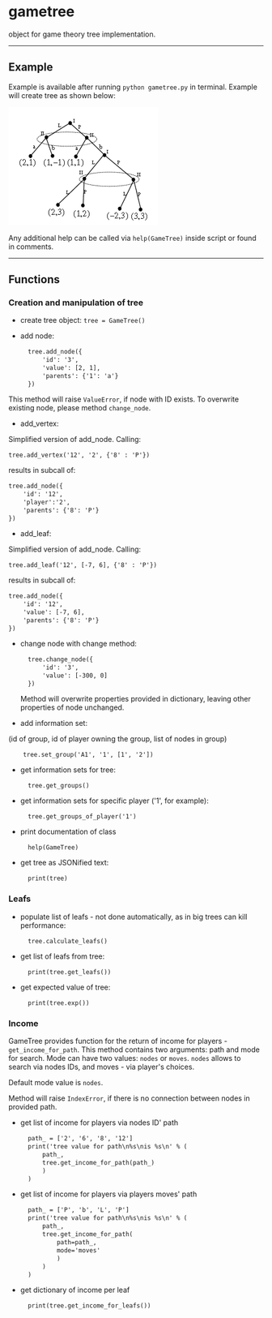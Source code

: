 # gametree
object for game theory tree implementation.

---
## Example

Example is available after running `python gametree.py` in terminal. 
Example will create tree as shown below:

![no tree picture found in documents folder](documents/example_tree.png)

Any additional help can be called via `help(GameTree)` inside script or found in comments.

---
## Functions
### Creation and manipulation of tree
* create tree object: `tree = GameTree()`
* add node:

        tree.add_node({
            'id': '3',
            'value': [2, 1],
            'parents': {'1': 'a'}
        })
        
        
This method will raise `ValueError`, if node with ID exists.
To overwrite existing node, please method `change_node`.

* add_vertex:

Simplified version of add_node. Calling:

    tree.add_vertex('12', '2', {'8' : 'P'})

results in subcall of:

    tree.add_node({
        'id': '12',
        'player':'2',
        'parents': {'8': 'P'}
    })
    
* add_leaf:

Simplified version of add_node. Calling:

    tree.add_leaf('12', [-7, 6], {'8' : 'P'})

results in subcall of:

    tree.add_node({
        'id': '12',
        'value': [-7, 6],
        'parents': {'8': 'P'}
    })
    
* change node with change method:

        tree.change_node({
            'id': '3',
            'value': [-300, 0]
        })
        
    Method will overwrite properties provided in dictionary, leaving other properties of node unchanged.

* add information set:
 
 (id of group, id of player owning the group, list of nodes in group)

        tree.set_group('A1', '1', [1', '2'])
        
* get information sets for tree:

        tree.get_groups()
        
* get information sets for specific player ('1', for example):

        tree.get_groups_of_player('1')
    
* print documentation of class
    
        help(GameTree)

* get tree as JSONified text:

        print(tree)

### Leafs
* populate list of leafs - not done automatically, as in big trees can kill performance:
        
        tree.calculate_leafs()
        
* get list of leafs from tree:
    
        print(tree.get_leafs())

* get expected value of tree:

        print(tree.exp())

### Income

GameTree provides function for the return of income for players - `get_income_for_path`.
This method contains two arguments: path and mode for search. Mode can have two values: `nodes` or `moves`.
`nodes` allows to search via nodes IDs, and moves - via player's choices.

Default mode value is `nodes`.

Method will raise `IndexError`, if there is no connection between nodes in provided path.

* get list of income for players via nodes ID' path

        path_ = ['2', '6', '8', '12']
        print('tree value for path\n%s\nis %s\n' % (
            path_, 
            tree.get_income_for_path(path_)
            )
        )

* get list of income for players via players moves' path

        path_ = ['P', 'b', 'L', 'P']
        print('tree value for path\n%s\nis %s\n' % (
            path_, 
            tree.get_income_for_path(
                path=path_,
                mode='moves'
                )
            )
        )


* get dictionary of income per leaf

        print(tree.get_income_for_leafs())

